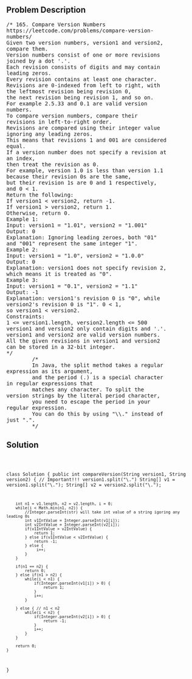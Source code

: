 <!--
<style>
  body { font-family: Arial, sans-serif; }
  .container { max-width: 100%; margin: 0 auto; padding: 10px; }
  .comment-block { max-width: 30%; background-color: #f9f9f9; padding: 10px; border-left: 5px solid #ccc; overflow-wrap: break-word; white-space: pre-wrap; }
  .code-block { background-color: #f4f4f4; padding: 10px; border: 1px solid #ddd; overflow-wrap: break-word; white-space: pre-wrap; }
</style>
-->

<div class='container'>
<h2>Problem Description</h2>
<div class='comment-block'>
<pre>
/* 165. Compare Version Numbers
https://leetcode.com/problems/compare-version-
numbers/
Given two version numbers, version1 and version2,
compare them.
Version numbers consist of one or more revisions
joined by a dot '.'.
Each revision consists of digits and may contain
leading zeros.
Every revision contains at least one character.
Revisions are 0-indexed from left to right, with
the leftmost revision being revision 0,
the next revision being revision 1, and so on.
For example 2.5.33 and 0.1 are valid version
numbers.
To compare version numbers, compare their
revisions in left-to-right order.
Revisions are compared using their integer value
ignoring any leading zeros.
This means that revisions 1 and 001 are considered
equal.
If a version number does not specify a revision at
an index,
then treat the revision as 0.
For example, version 1.0 is less than version 1.1
because their revision 0s are the same,
but their revision 1s are 0 and 1 respectively,
and 0 < 1.
Return the following:
If version1 < version2, return -1.
If version1 > version2, return 1.
Otherwise, return 0.
Example 1:
Input: version1 = "1.01", version2 = "1.001"
Output: 0
Explanation: Ignoring leading zeroes, both "01"
and "001" represent the same integer "1".
Example 2:
Input: version1 = "1.0", version2 = "1.0.0"
Output: 0
Explanation: version1 does not specify revision 2,
which means it is treated as "0".
Example 3:
Input: version1 = "0.1", version2 = "1.1"
Output: -1
Explanation: version1's revision 0 is "0", while
version2's revision 0 is "1". 0 < 1,
so version1 < version2.
Constraints:
1 <= version1.length, version2.length <= 500
version1 and version2 only contain digits and '.'.
version1 and version2 are valid version numbers.
All the given revisions in version1 and version2
can be stored in a 32-bit integer.
*/
        /*
        In Java, the split method takes a regular
expression as its argument,
        and the period (.) is a special character
in regular expressions that
        matches any character. To split the
version strings by the literal period character,
        you need to escape the period in your
regular expression.
        You can do this by using "\\." instead of
just ".".
        */
</pre>
</div>

<h2>Solution</h2>
<div class='code-block'>
<pre><code class='language-java'>

class Solution {
    public int compareVersion(String version1, String version2) {
        // Important!!! version1.split("\\.")
        String[] v1 = version1.split("\\.");
        String[] v2 = version2.split("\\.");

        int n1 = v1.length, n2 = v2.length, i = 0;
        while(i < Math.min(n1, n2)) {
            //Integer.parseInt(str) will take int value of a string igoring any leading 0s
            int v1IntValue = Integer.parseInt(v1[i]);
            int v2IntValue = Integer.parseInt(v2[i]);
            if(v1IntValue > v2IntValue) {
                return 1;
            } else if(v1IntValue < v2IntValue) {
                return -1;
            } else {
                 i++;
            }
        }

        if(n1 == n2) {
            return 0;
        } else if(n1 > n2) {
            while(i < n1) {
                if(Integer.parseInt(v1[i]) > 0) {
                    return 1;
                }
                i++;
            }

        } else { // n1 < n2
            while(i < n2) {
                if(Integer.parseInt(v2[i]) > 0) {
                    return -1;
                }
                i++;
            }
        }

        return 0;
    }
}</code></pre>
</div>
</div>
